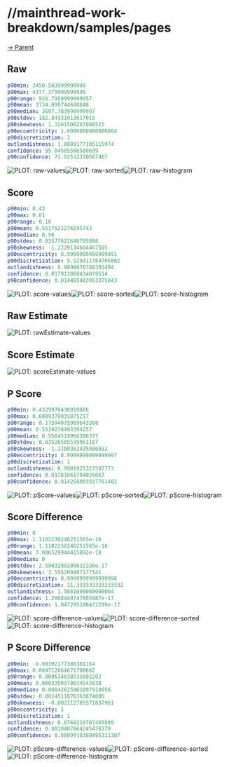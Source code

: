 
# //mainthread-work-breakdown/samples/pages

[→ Parent](../..)


## Raw


```yaml
p90min: 3450.583999999999
p90max: 4377.379999999995
p90range: 926.7959999999957
p90mean: 3734.099744680848
p90median: 3697.783999999997
p90stdev: 182.84331013617015
p90skewness: 1.3261506207086515
p90eccentricity: 1.0000000000000004
p90discretization: 1
outlandishness: 1.0089177105115974
confidence: 95.04585506580699
p90confidence: 73.92532370567467

```

![PLOT: raw-values](./raw/values.svg)![PLOT: raw-sorted](./raw/sorted.svg)![PLOT: raw-histogram](./raw/histogram.svg)
## Score


```yaml
p90min: 0.43
p90max: 0.61
p90range: 0.18
p90mean: 0.5517021276595743
p90median: 0.56
p90stdev: 0.03577822640705888
p90skewness: -1.2220134604467505
p90eccentricity: 0.9999999999999991
p90discretization: 5.529411764705882
outlandishness: 0.9898676788303494
confidence: 0.017911068434079514
p90confidence: 0.014465483953375043

```

![PLOT: score-values](./score/values.svg)![PLOT: score-sorted](./score/sorted.svg)![PLOT: score-histogram](./score/histogram.svg)
## Raw Estimate

![PLOT: rawEstimate-values](./rawEstimate/values.svg)
## Score Estimate

![PLOT: scoreEstimate-values](./scoreEstimate/values.svg)
## P Score


```yaml
p90min: 0.4329970436910886
p90max: 0.6089378033875217
p90range: 0.17594075969643308
p90mean: 0.5519276493394257
p90median: 0.5584519966306377
p90stdev: 0.03526505539961167
p90skewness: -1.2100362435886012
p90eccentricity: 0.9999999999999997
p90discretization: 1
outlandishness: 0.9901925327597773
confidence: 0.01781661794026667
p90confidence: 0.014258003937761402

```

![PLOT: pScore-values](./pScore/values.svg)![PLOT: pScore-sorted](./pScore/sorted.svg)![PLOT: pScore-histogram](./pScore/histogram.svg)
## Score Difference


```yaml
p90min: 0
p90max: 1.1102230246251565e-16
p90range: 1.1102230246251565e-16
p90mean: 7.086529944415892e-18
p90median: 0
p90stdev: 2.5903289205632336e-17
p90skewness: 3.556209487177141
p90eccentricity: 0.9999999999999996
p90discretization: 31.333333333333332
outlandishness: 1.9881000000000004
confidence: 1.2068449747603987e-17
p90confidence: 1.047295106472299e-17

```

![PLOT: score-difference-values](./score-difference/values.svg)![PLOT: score-difference-sorted](./score-difference/sorted.svg)![PLOT: score-difference-histogram](./score-difference/histogram.svg)
## P Score Difference


```yaml
p90min: -0.00392177386381154
p90max: 0.004712864671790662
p90range: 0.008634638535602202
p90mean: 0.0003358378634543838
p90median: 0.00042625961097914056
p90stdev: 0.0024511676363674086
p90skewness: -0.002112785571837961
p90eccentricity: 1
p90discretization: 1
outlandishness: 0.8768218707465809
confidence: 0.0010407864245470379
p90confidence: 0.0009910308495311387

```

![PLOT: pScore-difference-values](./pScore-difference/values.svg)![PLOT: pScore-difference-sorted](./pScore-difference/sorted.svg)![PLOT: pScore-difference-histogram](./pScore-difference/histogram.svg)